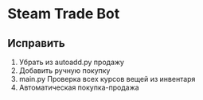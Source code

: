 # Steam Trade Bot

Исправить
---
1. Убрать из autoadd.py продажу
2. Добавить ручную покупку
3. main.py Проверка всех курсов вещей из инвентаря
4. Автоматическая покупка-продажа

